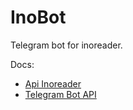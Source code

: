 # InoBot
Telegram bot for inoreader.

Docs:
- [Api Inoreader](https://www.inoreader.com/developers/)
- [Telegram Bot API](https://core.telegram.org/bots/api)
